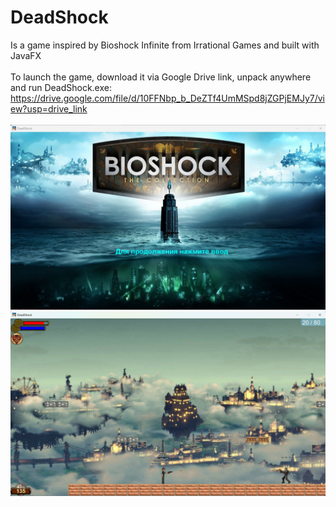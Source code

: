 # DeadShock
Is a game inspired by Bioshock Infinite from Irrational Games and built with JavaFX <br><br>
To launch the game, download it via Google Drive link, unpack anywhere and run DeadShock.exe:<br>
https://drive.google.com/file/d/10FFNbp_b_DeZTf4UmMSpd8jZGPjEMJy7/view?usp=drive_link <br> <br>
![alt text](https://github.com/Abhai2016/DeadShock/blob/master/resources/images/MenuScreenshot.jpg)
![alt text](https://github.com/Abhai2016/DeadShock/blob/master/resources/images/GameplayScreenshot.jpg)
